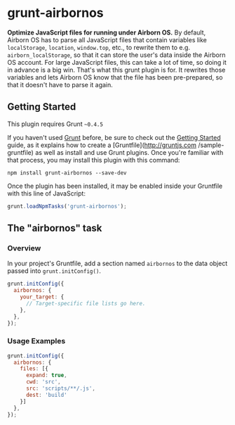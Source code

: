# grunt-airbornos

**Optimize JavaScript files for running under Airborn OS.** By default,
Airborn OS has to parse all JavaScript files that contain variables like
`localStorage`, `location`, `window.top`, etc., to rewrite them to e.g.
`airborn_localStorage`, so that it can store the user's data inside the
Airborn OS account. For large JavaScript files, this can take a lot of
time, so doing it in advance is a big win. That's what this grunt plugin
is for. It rewrites those variables and lets Airborn OS know that the
file has been pre-prepared, so that it doesn't have to parse it again.

## Getting Started
This plugin requires Grunt `~0.4.5`

If you haven't used [Grunt](http://gruntjs.com/) before, be sure to
check out the [Getting Started](http://gruntjs.com/getting-started)
guide, as it explains how to create a [Gruntfile](http://gruntjs.com
/sample-gruntfile) as well as install and use Grunt plugins. Once you're
familiar with that process, you may install this plugin with this
command:

```shell
npm install grunt-airbornos --save-dev
```

Once the plugin has been installed, it may be enabled inside your
Gruntfile with this line of JavaScript:

```js
grunt.loadNpmTasks('grunt-airbornos');
```

## The "airbornos" task

### Overview
In your project's Gruntfile, add a section named `airbornos` to the data
object passed into `grunt.initConfig()`.

```js
grunt.initConfig({
  airbornos: {
    your_target: {
      // Target-specific file lists go here.
    },
  },
});
```

### Usage Examples

```js
grunt.initConfig({
  airbornos: {
    files: [{
      expand: true,
      cwd: 'src',
      src: 'scripts/**/.js',
      dest: 'build'
    }]
  },
});
```